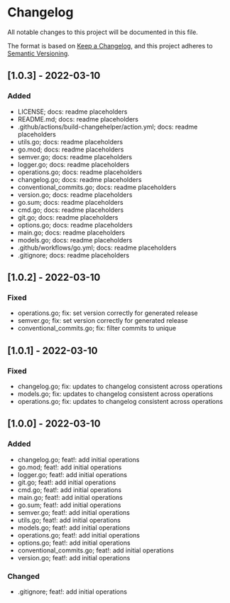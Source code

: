 # Changelog
All notable changes to this project will be documented in this file.
		
The format is based on [Keep a Changelog](https://keepachangelog.com/en/1.0.0/),
and this project adheres to [Semantic Versioning](https://semver.org/spec/v2.0.0.html).

## [1.0.3] - 2022-03-10
### Added
- LICENSE; docs: readme placeholders
- README.md; docs: readme placeholders
- .github/actions/build-changehelper/action.yml; docs: readme placeholders
- utils.go; docs: readme placeholders
- go.mod; docs: readme placeholders
- semver.go; docs: readme placeholders
- logger.go; docs: readme placeholders
- operations.go; docs: readme placeholders
- changelog.go; docs: readme placeholders
- conventional_commits.go; docs: readme placeholders
- version.go; docs: readme placeholders
- go.sum; docs: readme placeholders
- cmd.go; docs: readme placeholders
- git.go; docs: readme placeholders
- options.go; docs: readme placeholders
- main.go; docs: readme placeholders
- models.go; docs: readme placeholders
- .github/workflows/go.yml; docs: readme placeholders
- .gitignore; docs: readme placeholders

## [1.0.2] - 2022-03-10
### Fixed
- operations.go; fix: set version correctly for generated release
- semver.go; fix: set version correctly for generated release
- conventional_commits.go; fix: filter commits to unique

## [1.0.1] - 2022-03-10
### Fixed
- changelog.go; fix: updates to changelog consistent across operations
- models.go; fix: updates to changelog consistent across operations
- operations.go; fix: updates to changelog consistent across operations

## [1.0.0] - 2022-03-10
### Added
- changelog.go; feat!: add initial operations
- go.mod; feat!: add initial operations
- logger.go; feat!: add initial operations
- git.go; feat!: add initial operations
- cmd.go; feat!: add initial operations
- main.go; feat!: add initial operations
- go.sum; feat!: add initial operations
- semver.go; feat!: add initial operations
- utils.go; feat!: add initial operations
- models.go; feat!: add initial operations
- operations.go; feat!: add initial operations
- options.go; feat!: add initial operations
- conventional_commits.go; feat!: add initial operations
- version.go; feat!: add initial operations
### Changed
- .gitignore; feat!: add initial operations

